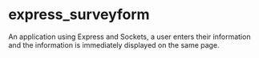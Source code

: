 # express_surveyform
An application using Express and Sockets, a user enters their information and the information is immediately displayed on the same page.
